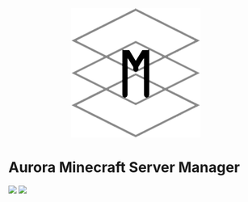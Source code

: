 <div align=center>
  <img src="./GithubSources/ASM256.png" width="256" height="256" />
</div>

# Aurora Minecraft Server Manager

![](https://img.shields.io/badge/Build-Passing-brightgreen)
![](https://img.shields.io/badge/Platform-Windows-grey)
